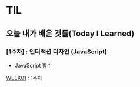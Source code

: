 # TIL
오늘 내가 배운 것들(Today I Learned)   
---------------------------------------
### [1주차] : 인터랙션 디자인 (JavaScript)
- JavaScript 함수

[WEEK01](https://github.com/nicekjm88/TIL/blob/master/WEEK01.md) : 1주차